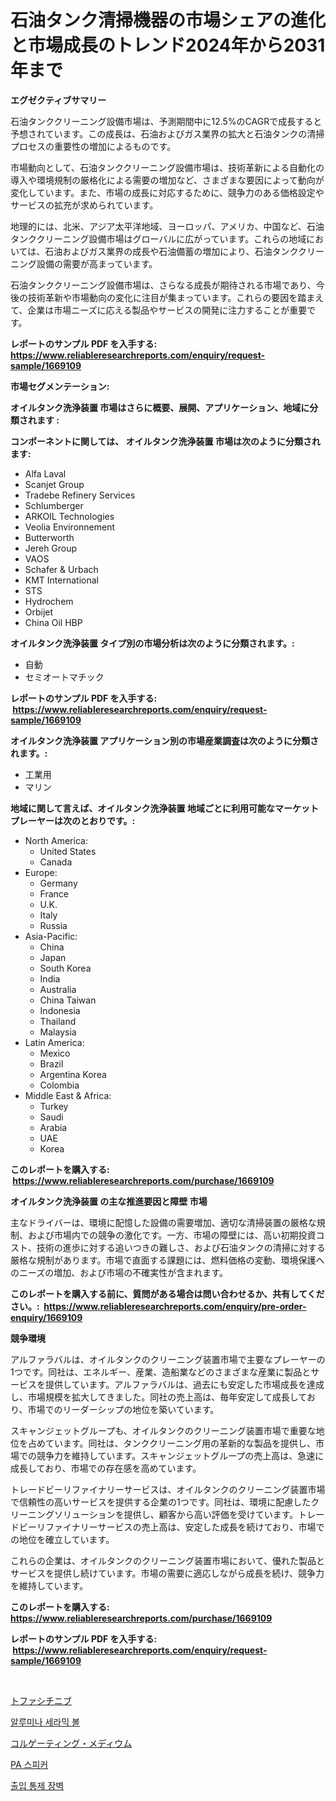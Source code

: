 <p><h1>石油タンク清掃機器の市場シェアの進化と市場成長のトレンド2024年から2031年まで</h1></p><p><strong>エグゼクティブサマリー</strong></p>
<p><p>石油タンククリーニング設備市場は、予測期間中に12.5%のCAGRで成長すると予想されています。この成長は、石油およびガス業界の拡大と石油タンクの清掃プロセスの重要性の増加によるものです。</p><p>市場動向として、石油タンククリーニング設備市場は、技術革新による自動化の導入や環境規制の厳格化による需要の増加など、さまざまな要因によって動向が変化しています。また、市場の成長に対応するために、競争力のある価格設定やサービスの拡充が求められています。</p><p>地理的には、北米、アジア太平洋地域、ヨーロッパ、アメリカ、中国など、石油タンククリーニング設備市場はグローバルに広がっています。これらの地域においては、石油およびガス業界の成長や石油備蓄の増加により、石油タンククリーニング設備の需要が高まっています。</p><p>石油タンククリーニング設備市場は、さらなる成長が期待される市場であり、今後の技術革新や市場動向の変化に注目が集まっています。これらの要因を踏まえて、企業は市場ニーズに応える製品やサービスの開発に注力することが重要です。</p></p>
<p><strong>レポートのサンプル PDF を入手する: <a href="https://www.reliableresearchreports.com/enquiry/request-sample/1669109">https://www.reliableresearchreports.com/enquiry/request-sample/1669109</a></strong></p>
<p><strong>市場セグメンテーション:</strong></p>
<p><strong> オイルタンク洗浄装置 市場はさらに概要、展開、アプリケーション、地域に分類されます :</strong></p>
<p><strong>コンポーネントに関しては、 オイルタンク洗浄装置 市場は次のように分類されます: &nbsp;</strong></p>
<p><ul><li>Alfa Laval</li><li>Scanjet Group</li><li>Tradebe Refinery Services</li><li>Schlumberger</li><li>ARKOIL Technologies</li><li>Veolia Environnement</li><li>Butterworth</li><li>Jereh Group</li><li>VAOS</li><li>Schafer & Urbach</li><li>KMT International</li><li>STS</li><li>Hydrochem</li><li>Orbijet</li><li>China Oil HBP</li></ul></p>
<p><strong> オイルタンク洗浄装置 タイプ別の市場分析は次のように分類されます。:</strong></p>
<p><ul><li>自動</li><li>セミオートマチック</li></ul></p>
<p><strong>レポートのサンプル PDF を入手する: &nbsp;<a href="https://www.reliableresearchreports.com/enquiry/request-sample/1669109">https://www.reliableresearchreports.com/enquiry/request-sample/1669109</a></strong></p>
<p><strong> オイルタンク洗浄装置 アプリケーション別の市場産業調査は次のように分類されます。:</strong></p>
<p><ul><li>工業用</li><li>マリン</li></ul></p>
<p><strong>地域に関して言えば、オイルタンク洗浄装置 地域ごとに利用可能なマーケットプレーヤーは次のとおりです。:</strong></p>
<p><ul>
    <li>
        North America:
        <ul>
            <li>United States</li>
            <li>Canada</li>
        </ul>
    </li>
    <li>
        Europe:
        <ul>
            <li>Germany</li>
            <li>France</li>
            <li>U.K.</li>
            <li>Italy</li>
            <li>Russia</li>
        </ul>
    </li>
    <li>
        Asia-Pacific:
        <ul>
            <li>China</li>
            <li>Japan</li>
            <li>South Korea</li>
            <li>India</li>
            <li>Australia</li>
            <li>China Taiwan</li>
            <li>Indonesia</li>
            <li>Thailand</li>
            <li>Malaysia</li>
        </ul>
    </li>
    <li>
        Latin America:
        <ul>
            <li>Mexico</li>
            <li>Brazil</li>
            <li>Argentina Korea</li>
            <li>Colombia</li>
        </ul>
    </li>
    <li>
        Middle East & Africa:
        <ul>
            <li>Turkey</li>
            <li>Saudi</li>
            <li>Arabia</li>
            <li>UAE</li>
            <li>Korea</li>
        </ul>
    </li>
    </ul></p>
<p><strong>このレポートを購入する: &nbsp;<a href="https://www.reliableresearchreports.com/purchase/1669109">https://www.reliableresearchreports.com/purchase/1669109</a></strong></p>
<p><strong>オイルタンク洗浄装置 の主な推進要因と障壁 市場</strong></p>
<p><p>主なドライバーは、環境に配憶した設備の需要増加、適切な清掃装置の厳格な規制、および市場内での競争の激化です。一方、市場の障壁には、高い初期投資コスト、技術の進歩に対する追いつきの難しさ、および石油タンクの清掃に対する厳格な規制があります。市場で直面する課題には、燃料価格の変動、環境保護へのニーズの増加、および市場の不確実性が含まれます。</p></p>
<p><strong>このレポートを購入する前に、質問がある場合は問い合わせるか、共有してください。:&nbsp; <a href="https://www.reliableresearchreports.com/enquiry/pre-order-enquiry/1669109">https://www.reliableresearchreports.com/enquiry/pre-order-enquiry/1669109</a></strong></p>
<p><strong>競争環境</strong></p>
<p><p>アルファラバルは、オイルタンクのクリーニング装置市場で主要なプレーヤーの1つです。同社は、エネルギー、産業、造船業などのさまざまな産業に製品とサービスを提供しています。アルファラバルは、過去にも安定した市場成長を達成し、市場規模を拡大してきました。同社の売上高は、毎年安定して成長しており、市場でのリーダーシップの地位を築いています。</p><p>スキャンジェットグループも、オイルタンクのクリーニング装置市場で重要な地位を占めています。同社は、タンククリーニング用の革新的な製品を提供し、市場での競争力を維持しています。スキャンジェットグループの売上高は、急速に成長しており、市場での存在感を高めています。</p><p>トレードビーリファイナリーサービスは、オイルタンクのクリーニング装置市場で信頼性の高いサービスを提供する企業の1つです。同社は、環境に配慮したクリーニングソリューションを提供し、顧客から高い評価を受けています。トレードビーリファイナリーサービスの売上高は、安定した成長を続けており、市場での地位を確立しています。</p><p>これらの企業は、オイルタンクのクリーニング装置市場において、優れた製品とサービスを提供し続けています。市場の需要に適応しながら成長を続け、競争力を維持しています。</p></p>
<p><strong>このレポートを購入する: &nbsp; <a href="https://www.reliableresearchreports.com/purchase/1669109">https://www.reliableresearchreports.com/purchase/1669109</a></strong></p>
<p><strong>レポートのサンプル PDF を入手する: &nbsp;<a href="https://www.reliableresearchreports.com/enquiry/request-sample/1669109">https://www.reliableresearchreports.com/enquiry/request-sample/1669109</a></strong><strong></strong></p>
<p>&nbsp;</p>
<p><p><a href="https://medium.com/@desekay3566/%E3%83%88%E3%83%95%E3%82%A1%E3%82%B7%E3%83%81%E3%83%8B%E3%83%96%E5%B8%82%E5%A0%B4%E3%81%AF-%E5%B8%82%E5%A0%B4%E3%82%B7%E3%82%A7%E3%82%A2-%E3%82%B5%E3%82%A4%E3%82%BA-%E3%81%8A%E3%82%88%E3%81%B32031%E5%B9%B4%E3%81%BE%E3%81%A7%E3%81%AE%E4%BA%88%E6%B8%AC%E3%81%AB%E7%84%A6%E7%82%B9%E3%82%92%E5%BD%93%E3%81%A6%E3%81%A6%E3%81%84%E3%81%BE%E3%81%99-fe84965965c3">トファシチニブ</a></p><p><a href="https://medium.com/@mayekuhic00/%EC%95%8C%EB%A3%A8%EB%AF%B8%EB%82%98-%EC%84%B8%EB%9D%BC%EB%AF%B9-%EB%B3%BC-%EC%8B%9C%EC%9E%A5%EC%9D%80-%EC%8B%9C%EC%9E%A5-%EC%A0%90%EC%9C%A0%EC%9C%A8-%EC%8B%9C%EC%9E%A5-%EB%8F%99%ED%96%A5-%EB%B0%8F-%EC%8B%9C%EC%9E%A5-%EC%84%B1%EC%9E%A5%EC%97%90-%EB%8C%80%ED%95%9C-%EC%A0%95%EB%B3%B4%EB%A5%BC-%EC%A0%9C%EA%B3%B5%ED%95%A9%EB%8B%88%EB%8B%A4-c30f24968686">알루미나 세라믹 볼</a></p><p><a href="https://medium.com/@colbu56546/2024%E5%B9%B4%E3%81%8B%E3%82%892031%E5%B9%B4%E3%81%BE%E3%81%A7%E3%81%AE%E4%BA%88%E6%B8%AC%E3%81%95%E3%82%8C%E3%82%8B%E7%B6%99%E3%81%8E%E7%9B%AE%E5%AA%92%E4%BD%93%E5%B8%82%E5%A0%B4%E3%83%88%E3%83%AC%E3%83%B3%E3%83%89%E3%81%A8%E5%B8%82%E5%A0%B4%E5%88%86%E6%9E%90-f4c4a2951fde">コルゲーティング・メディウム</a></p><p><a href="https://github.com/wallacBahrtyinger567686/Market-Research-Report-List-1/blob/main/453300115200.md">PA 스피커</a></p><p><a href="https://medium.com/@lizaheller2023/%EC%A0%91%EA%B7%BC-%ED%86%B5%EC%A0%9C-%EC%9E%A5%EB%B2%BD-%EC%8B%9C%EC%9E%A5-%EA%B7%9C%EB%AA%A8-cagr-%ED%8A%B8%EB%A0%8C%EB%93%9C-2024-2030-2c838b633a96">출입 통제 장벽</a></p></p>